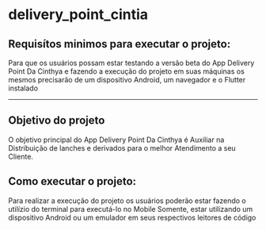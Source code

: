 # delivery_point_cintia


## Requisítos minimos para executar o projeto:

Para que os usuários possam estar testando a versão beta do App Delivery Point Da Cinthya e fazendo a execução do projeto em suas máquinas os mesmos precisarão de um dispositivo Android, um navegador e o Flutter instalado

---------------------------------

## Objetivo do projeto
O objetivo principal do App Delivery Point Da Cinthya é Auxiliar na Distribuição de lanches e derivados para o melhor Atendimento a seu Cliente.

## Como executar o projeto:
Para realizar a execução do projeto os usuários poderão estar fazendo o utilízio do terminal para executá-lo no Mobile Somente, estar utilizando um dispositivo Android ou um emulador em seus respectivos leitores de código


